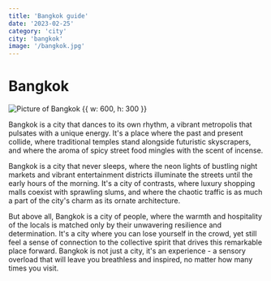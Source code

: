 ```yaml
---
title: 'Bangkok guide'
date: '2023-02-25'
category: 'city'
city: 'bangkok'
image: '/bangkok.jpg'
---
```


# Bangkok

![Picture of Bangkok {{ w: 600, h: 300 }}](/bangkok.jpg)

Bangkok is a city that dances to its own rhythm, a vibrant metropolis that pulsates with a unique energy. It's a place where the past and present collide, where traditional temples stand alongside futuristic skyscrapers, and where the aroma of spicy street food mingles with the scent of incense.

Bangkok is a city that never sleeps, where the neon lights of bustling night markets and vibrant entertainment districts illuminate the streets until the early hours of the morning. It's a city of contrasts, where luxury shopping malls coexist with sprawling slums, and where the chaotic traffic is as much a part of the city's charm as its ornate architecture.

But above all, Bangkok is a city of people, where the warmth and hospitality of the locals is matched only by their unwavering resilience and determination. It's a city where you can lose yourself in the crowd, yet still feel a sense of connection to the collective spirit that drives this remarkable place forward. Bangkok is not just a city, it's an experience - a sensory overload that will leave you breathless and inspired, no matter how many times you visit.